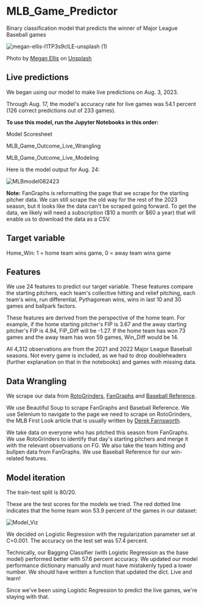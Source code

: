 # MLB_Game_Predictor
Binary classification model that predicts the winner of Major League Baseball games

![megan-ellis-l1TP3s9clLE-unsplash (1)](https://github.com/mbmontana785/MLB_Game_Predictor/assets/53095233/7fd01300-4f21-4b08-9fd2-bd8f1026b789)

Photo by <a href="https://unsplash.com/@megaanmarie?utm_source=unsplash&utm_medium=referral&utm_content=creditCopyText">Megan Ellis</a> on <a href="https://unsplash.com/photos/l1TP3s9clLE?utm_source=unsplash&utm_medium=referral&utm_content=creditCopyText">Unsplash</a>

## Live predictions
We began using our model to make live predictions on Aug. 3, 2023.

Through Aug. 17, the model's accuracy rate for live games was 54.1 percent (126 correct predictions out of 233 games).

**To use this model, run the Jupyter Notebooks in this order:**

Model Scoresheet

MLB_Game_Outcome_Live_Wrangling

MLB_Game_Outcome_Live_Modeling

Here is the model output for Aug. 24:

![MLBmodel082423](https://github.com/mbmontana785/MLB_Game_Predictor/assets/53095233/9efda979-ade0-4b14-9e2a-5dff94c677f8)

**Note:** FanGraphs is reformatting the page that we scrape for the starting pitcher data. We can still scrape the old way for the rest of the 2023 season, but it looks like the data can't be scraped going forward. To get the data, we likely will need a subscription ($10 a month or $60 a year) that will enable us to download the data as a CSV.

## Target variable
Home_Win: 1 = home team wins game, 0 = away team wins game

## Features
We use 24 features to predict our target variable. These features compare the starting pitchers, each team's collective hitting and relief pitching, each team's wins, run differential, Pythagorean wins, wins in last 10 and 30 games and ballpark factors.

These features are derived from the perspective of the home team. For example, if the home starting pitcher's FIP is 3.67 and the away starting pitcher's FIP is 4.94, FIP_Diff will be -1.27. If the home team has won 73 games and the away team has won 59 games, Win_Diff would be 14.

All 4,312 observations are from the 2021 and 2022 Major League Baseball seasons. Not every game is included, as we had to drop doubleheaders (further explanation on that in the notebooks) and games with missing data.

## Data Wrangling
We scrape our data from [RotoGrinders](https://rotogrinders.com/), [FanGraphs](https://www.fangraphs.com/) and [Baseball Reference](https://www.baseball-reference.com/).

We use Beautiful Soup to scrape FanGraphs and Baseball Reference. We use Selenium to navigate to the page we need to scrape on RotoGrinders, the MLB First Look article that is usually written by [Derek Farnsworth](https://rotogrinders.com/profiles/notorious).

We take data on everyone who has pitched this season from FanGraphs. We use RotoGrinders to identify that day's starting pitchers and merge it with the relevant observations on FG. We also take the team hitting and bullpen data from FanGraphs. We use Baseball Reference for our win-related features.

## Model iteration
The train-test split is 80/20.

These are the test scores for the models we tried. The red dotted line indicates that the home team won 53.9 percent of the games in our dataset:

![Model_Viz](https://github.com/mbmontana785/MLB_Game_Predictor/assets/53095233/4d9b63ad-030f-4054-982a-4bf15e58a4e1)

We decided on Logistic Regression with the regularization parameter set at C=0.001. The accuracy on the test set was 57.4 percent.

Technically, our Bagging Classifier (with Logistic Regression as the base model) performed better with 57.6 percent accuracy. We updated our model performance dictionary manually and must have mistakenly typed a lower number. We should have written a function that updated the dict. Live and learn! 

Since we've been using Logistic Regression to predict the live games, we're staying with that.





